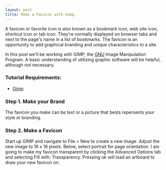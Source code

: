 ```yaml
---
layout: post
title: Make a Favicon with Gimp.
---
```


<div class="message">
  A favicon or favorite icon is also known as a bookmark icon, web site icon, shortcut icon or tab icon. They're normally displayed on browser tabs and next to the page's name in a list of bookmarks. The favicon is an opportunity to add graphical branding and unique characteristics to a site.
</div>

In this post we'll be working with GIMP, the <a href="http://www.gnu.org/gnu/thegnuproject.en.html">GNU</a> Image Manipulation Program. A basic understanding of utilizing graphic software will be helpful, although not necessary.

### Tutorial Requirements:

- [Gimp](http://www.gimp.org/downloads/)

### Step 1. Make your Brand

The favicon you make can be text or a picture that bests repersents your style or branding.   

### Step 2. Make a Favicon

Start up GIMP and navigate to File > New to create a new image. Adjust the new image to 16 x 16 pixels. Below, select portrait for page orientation. I am going to make my favicon transparent by clicking the Advanced Options tab and selecting Fill with: Transparency. Pressing ok will load an artboard to draw your new favicon on.